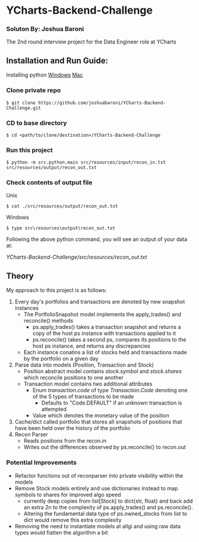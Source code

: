 # YCharts-Backend-Challenge
### Soluton By: Joshua Baroni
The 2nd round interview project for the Data Engineer role at YCharts

## Installation and Run Guide:
Installing python
[Windows](https://docs.python.org/3/using/windows.html)
[Mac](https://docs.python.org/3/using/mac.html)

### Clone private repo
```console
$ git clone https://github.com/joshuabaroni/YCharts-Backend-Challenge.git
```

### CD to base directory
```console
$ cd <path/to/clone/destination>/YCharts-Backend-Challenge
```

### Run this project
```console
$ python -m src.python.main src/resources/input/recon_in.txt src/resources/output/recon_out.txt
```

### Check contents of output file
Unix
```console
$ cat ./src/resources/output/recon_out.txt
```
Windows
```console
$ type src\resources\output\recon_out.txt
```

Following the above python command, you will see an output of your data at:

*YCharts-Backend-Challenge/src/resources/recon_out.txt*

## Theory
My approach to this project is as follows:
1) Every day's portfolios and transactions are denoted  by new snapshot instances
    - The PortfolioSnapshot model implements the apply_trades() and reconcile() methods
      - ps.apply_trades() takes a transaction snapshot and returns a copy of the host ps instance with transactions applied to it
      - ps.reconcile() takes a second ps, compares its positions to the host ps instance, and returns any discrepancies
    - Each instance conatins a list of stocks held and transactions made by the portfolio on a given day
2) Parse data into models (Position, Transaction and Stock)
    - Position abstract model contains *stock.symbol* and *stock.shares* which reconcile positions to one another
    - Transaction model contains two additional attributes
      - Enum *transaction.code* of type *Transaction.Code* denoting one of the 5 types of transactions to be made
        - Defaults to "Code.DEFAULT" if an unknown transaction is attempted
      - Value which denotes the monetary value of the position
3) Cache/dict called portfolio that stores all snapshots of positions that have been held over the history of the portfolio
4) Recon Parser
   - Reads positions from the recon.in
   - Writes out the differences observed by ps.reconcile() to recon.out
   
### Potential Improvements
- Refactor functions out of reconparser into private visibility within the models
- Remove Stock models entirely and use dictionaries instead to map symbols to shares for improved algo speed
  - currently deep copies from list\[Stock] to dict{str, float} and back add an extra 2n to the complexity of ps.apply_trades() and ps.reconcile().
  - Altering the fundamental data type of ps.owned_stocks from list to dict would remove this extra complexity
- Removing the need to instantiate models at allgi and using raw data types would flatten the algorithm a bit